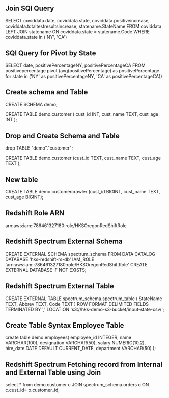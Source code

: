 ## Join SQl Query
SELECT  coviddata.date,
        coviddata.state,
        coviddata.positiveincrease,
        coviddata.totaltestresultsincrease,
        statename.StateName
FROM    coviddata LEFT JOIN statename
        ON  coviddata.state = statename.Code
WHERE   coviddata.state in ('NY', 'CA')



## SQl Query for Pivot by State

SELECT  date, positivePercentageNY, positivePercentageCA
FROM    positivepercentage 
        pivot (avg(positivePercentage) as positivePercentage 
        for state in ('NY' as positivePercentageNY, 'CA' as positivePercentageCA))



## Create schema and Table

CREATE SCHEMA demo;

CREATE TABLE demo.customer
(
    cust_id INT,
    cust_name TEXT,
    cust_age INT
);

## Drop and Create Schema and Table

drop TABLE "demo"."customer";

CREATE TABLE demo.customer (cust_id TEXT, cust_name TEXT, cust_age TEXT );

## New table
CREATE TABLE demo.customercrawler (cust_id BIGINT, cust_name TEXT, cust_age BIGINT);

## Redshift Role ARN

arn:aws:iam::786461327180:role/HKSOregonRedShiftRole

## Redshift Spectrum External Schema

CREATE EXTERNAL SCHEMA spectrum_schema
FROM DATA CATALOG
DATABASE 'hks-redshift-rs-db'
IAM_ROLE 'arn:aws:iam::786461327180:role/HKSOregonRedShiftRole'
CREATE EXTERNAL DATABASE IF NOT EXISTS;

## Redshift Spectrum External Table
CREATE EXTERNAL TABLE spectrum_schema.spectrum_table (
    StateName TEXT,
    Abbrev TEXT,
    Code TEXT
)
ROW FORMAT DELIMITED
FIELDS TERMINATED BY ','
LOCATION 's3://hks-demo-s3-bucket/input-state-csv/';

## Create Table Syntax Employee Table

create table demo.employees(
    employee_id INTEGER,
    name VARCHAR(100),
    designation VARCHAR(50),
    salary NUMERIC(10,2),
    hire_date DATE DEFAULT CURRENT_DATE,
    department VARCHAR(50)
);


## Redshift Spectrum Fetching record from Internal and External Table using Join

select * from demo.customer c
JOIN spectrum_schema.orders o 
ON c.cust_id= o.customer_id;
